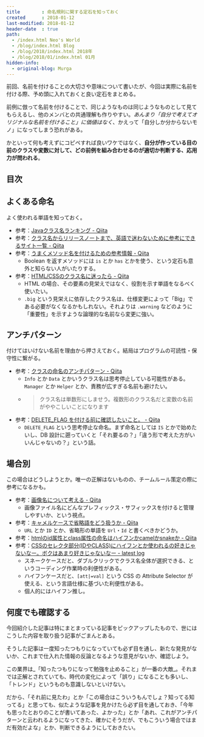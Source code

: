 ```yaml
---
title        : 命名規則に関する定石を知っておく
created      : 2018-01-12
last-modified: 2018-01-12
header-date  : true
path:
  - /index.html Neo's World
  - /blog/index.html Blog
  - /blog/2018/index.html 2018年
  - /blog/2018/01/index.html 01月
hidden-info:
  - original-blog: Murga
---
```


前回、名前を付けることの大切さや意味について書いたが、今回は実際に名前を付ける際、予め頭に入れておくと良い定石をまとめる。

前例に倣って名前を付けることで、同じようなものは同じようなものとして見てもらえるし、他のメンバとの共通理解も作りやすい。_あんまり「自分で考えてオリジナルな名前を付けること」に価値はなく_、かえって「自分しか分からないモノ」になってしまう恐れがある。

かといって何も考えずにコピペすれば良いワケではなく、__自分が作っている目の前のクラスや変数に対して、どの前例を組み合わせるのが適切か判断する、応用力が問われる__。

## 目次

## よくある命名

よく使われる単語を知っておく。

- 参考：[Javaクラス名ランキング - Qiita](https://qiita.com/disc99/items/adff7ed5c497ac2674f4)
- 参考：[クラス名からリリースノートまで、英語で迷わないために参考にできるサイト一覧 - Qiita](https://qiita.com/arai-wa/items/46e74275537edebae7aa)
- 参考：[うまくメソッド名を付けるための参考情報 - Qiita](https://qiita.com/KeithYokoma/items/2193cf79ba76563e3db6)
  - Boolean を返すメソッドには `is` とか `has` とかを使う、という定石も意外と知らない人がいたりする。
- 参考：[HTML/CSSのクラス名に迷ったら - Qiita](https://qiita.com/SotaSuzuki/items/a697b60696b8f03ac4de)
  - HTML の場合、その要素の見栄えではなく、役割を示す単語をなるべく使いたい。
  - `.big` という見栄えに依存したクラス名は、仕様変更によって「Big」である必要がなくなるかもしれない。それよりは `.warning` などのように「重要性」を示すような論理的な名前なら変更に強い。

## アンチパターン

付けてはいけない名前を理由から押さえておく。結局はプログラムの可読性・保守性に繋がる。

- 参考：[クラスの命名のアンチパターン - Qiita](https://qiita.com/magicant/items/8134edf969f9629fa66e)
  - `Info` とか `Data` とかいうクラス名は思考停止している可能性がある。`Manager` とか `Helper` とか、責務が広すぎる名前も避けたい。
  - > クラス名は単数形にしませう。複数形のクラス名だと変数の名前がややこしいことになります
- 参考：[DELETE_FLAG を付ける前に確認したいこと。 - Qiita](https://qiita.com/Jxck_/items/156d0a231c6968f2a474)
  - `DELETE_FLAG` という思考停止な命名。まず命名としては `IS` とかで始めたいし、DB 設計に遡っていくと「それ要るの？」「違う形で考えた方がいいんじゃないの？」という話。

## 場合別

この場合はどうしようとか。唯一の正解はないものの、チームルール策定の際に参考になるかも。

- 参考：[画像名について考える - Qiita](https://qiita.com/mrd-takahashi/items/7fe404c540b4b5183c8f)
  - 画像ファイル名にどんなプレフィックス・サフィックスを付けると管理しやすいか、という視点。
- 参考：[キャメルケースで省略語をどう扱うか - Qiita](https://qiita.com/gamako/items/a5b1428c9b5c8d6f0694)
  - `URL` とか `ID` とか、省略形の単語を `Url`・`Id` と書くべきかどうか。
- 参考：[htmlのid属性とclass属性の命名はハイフンかcamelかsnakeか - Qiita](https://qiita.com/itagakishintaro/items/168667d5ee4c56b30d52)
- 参考：[CSSのセレクタ部分(IDやCLASS)にハイフンとか使われるの好きじゃないなー。ボクはあまり好きじゃないなー - latest log](http://uupaa.hatenablog.com/entry/2012/01/22/013509)
  - スネークケースだと、ダブルクリックでクラス名全体が選択できる、というコーディング作業時の利便性がある。
  - ハイフンケースだと、`[att|=val]` という CSS の Attribute Selector が使える、という言語仕様に基づいた利便性がある。
  - 個人的にはハイフン推し。

## 何度でも確認する

今回紹介した記事は特にまとまっている記事をピックアップしたもので、世にはこうした内容を取り扱う記事がごまんとある。

そうした記事は一度知ったつもりになっていても必ず目を通し、新たな発見がないか、これまで仕入れた情報の反論となるような意見がないか、確認しよう。

この業界は_「知ったつもりになって勉強を止めること」が一番の大敵_。それまでは正解とされていても、時代の変化によって「誤り」になることも多いし、「トレンド」というものも意識しないといけない。

だから、「それ前に見たわ」とか「この場合はこういうもんでしょ？知ってる知ってる」と思っても、似たような記事を見かけたら必ず目を通しておき、「今年も思ったとおりのことが書いてあった、よかった」とか「あれ、これがアンチパターンと云われるようになってきた、確かにそうだが、でもこういう場合ではまだ有効だよな」とか、判断できるようにしておきたい。
